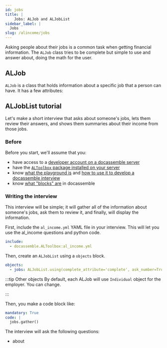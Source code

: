 ```yaml
---
id: jobs
title: |
    Jobs: ALJob and ALJobList
sidebar_label: |
  Jobs
slug: /alincome/jobs
---
```


Asking people about their jobs is a common task when getting financial information. The `ALJob` class tries to be complete but simple to use and answer about, doing the
math for the user.

## ALJob

`ALJob` is a class that holds information about a specific job that a person can have. It has a few attributes:

## ALJobList tutorial

Let's make a short interview that asks about someone's jobs, lets
them review their answers, and shows them summaries about their
income from those jobs.

### Before

Before you start, we'll assume that you:

* have access to a [developer account on a docassemble server](https://suffolklitlab.org/legal-tech-class/docs/classes/assembly-line/2020-assembly-line-assignment-1#before-you-get-started)
* have the [`ALToolbox` package installed on your server](https://suffolklitlab.org/docassemble-AssemblyLine-documentation/docs/installation#run-the-installation-script)
* know [what the playground is](https://suffolklitlab.org/legal-tech-class/docs/classes/docacon-2020/hello-world#introduction-to-the-docassemble-playground) and [how to use it to develop a docassemble interview](https://suffolklitlab.org/legal-tech-class/docs/classes/docacon-2020/hello-world#hello-world)
* know [what "blocks" are](https://suffolklitlab.org/legal-tech-class/docs/yaml#documents) in docassemble

### Writing the interview

This interview will be simple; it will gather all of the information about someone's jobs, ask them to review it, and finally, will display the information.

First, include the `al_income.yml` YAML file in your interview. This will
let you use the al_income questions and python code.

```yml
include:
  - docassemble.ALToolbox:al_income.yml
```

Then, create an `ALJobList` using a `objects` block.

```yml
objects:
  - jobs: ALJobList.using(complete_attribute='complete', ask_number=True)
```

:::tip Other objects
By default, each ALJob will use `Individual` object for the employer. You can change.

:::

Then, you make a code block like:

```yml
mandatory: True
code: |
  jobs.gather()
```

The interview will ask the following questions:

* about 
